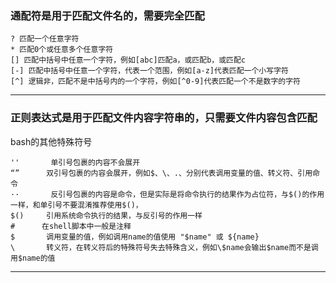 ### 通配符是用于匹配文件名的，需要完全匹配

~~~
? 匹配一个任意字符
* 匹配0个或任意多个任意字符
[] 匹配中括号中任意一个字符，例如[abc]匹配a，或匹配b，或匹配c
[-] 匹配中括号中任意一个字符，代表一个范围，例如[a-z]代表匹配一个小写字符
[^] 逻辑非，匹配不是中括号内的一个字符，例如[^0-9]代表匹配一个不是数字的字符
~~~
---
 

### 正则表达式是用于匹配文件内容字符串的，只需要文件内容包含匹配

bash的其他特殊符号
~~~
''       单引号包裹的内容不会展开
“”      双引号包裹的内容会展开，例如$、\、.、分别代表调用变量的值、转义符、引用命令
··       反引号包裹的内容是命令，但是实际是将命令执行的结果作为占位符，与$()的作用一样，和单引号不要混淆推荐使用$()，
$()     引用系统命令执行的结果，与反引号的作用一样
#      在shell脚本中一般是注释
$       调用变量的值，例如调用name的值使用 "$name" 或 ${name}
\       转义符，在转义符后的特殊符号失去特殊含义，例如\$name会输出$name而不是调用$name的值
~~~
---